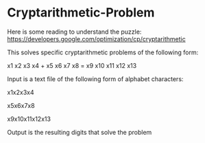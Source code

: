# Cryptarithmetic-Problem

Here is some reading to understand the puzzle: https://developers.google.com/optimization/cp/cryptarithmetic

This solves specific cryptarithmetic problems of the following form:

  x1 x2 x3 x4
\+ x5 x6 x7 x8
= x9 x10 x11 x12 x13

Input is a text file of the following form of alphabet characters:

x1x2x3x4

x5x6x7x8

x9x10x11x12x13

Output is the resulting digits that solve the problem
